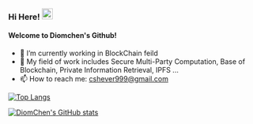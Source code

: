 ### Hi Here! <img src="https://github.com/mvximenko/mvximenko/raw/main/wave.gif" alt="Wave Emoji"  width="22.5px" />

<!--
**Diomchen/Diomchen** is a ✨ _special_ ✨ repository because its `README.md` (this file) appears on your GitHub profile.

Here are some ideas to get you started:

- 🔭 I’m currently working on ...
- 🌱 I’m currently learning ...
- 👯 I’m looking to collaborate on ...
- 🤔 I’m looking for help with ...
- 💬 Ask me about ...
- 📫 How to reach me: ...
- 😄 Pronouns: ...
- ⚡ Fun fact: ...
-->
#### Welcome to Diomchen's Github!
- 🔭 I’m currently working in BlockChain feild
- 🌱 My field of work includes Secure Multi-Party Computation, Base of Blockchain, Private Information Retrieval, IPFS ... 
- 📫 How to reach me: cshever999@gmail.com

[![Top Langs](https://github-readme-stats.vercel.app/api/top-langs/?username=Diomchen&layout=compact&show_icons=true&theme=dracula)](https://github.com/Diomchen/github-readme-stats)

[![DiomChen's GitHub stats](https://github-readme-stats.vercel.app/api?username=Diomchen&show_icons=true&theme=dracula)](https://github.com/Diomchen/github-readme-stats)





